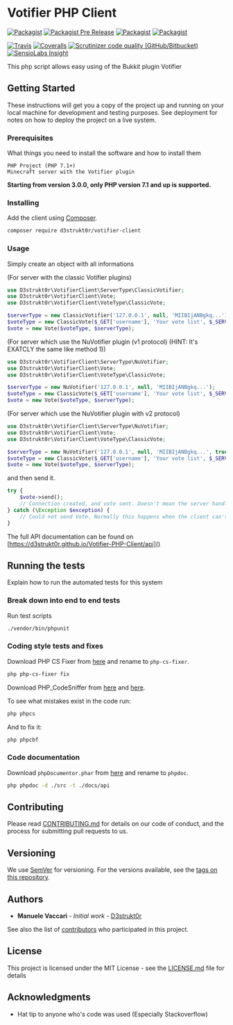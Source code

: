 # Votifier PHP Client

[![Packagist](https://img.shields.io/packagist/v/d3strukt0r/votifier-client.svg)](https://packagist.org/packages/d3strukt0r/votifier-client)
[![Packagist Pre Release](https://img.shields.io/packagist/vpre/d3strukt0r/votifier-client.svg)](https://packagist.org/packages/d3strukt0r/votifier-client)
[![Packagist](https://img.shields.io/packagist/dt/d3strukt0r/votifier-client.svg)](https://packagist.org/packages/d3strukt0r/votifier-client)
[![Packagist](https://img.shields.io/packagist/l/d3strukt0r/votifier-client.svg)](https://github.com/D3strukt0r/Votifier-PHP-Client/blob/master/LICENSE)

[![Travis](https://img.shields.io/travis/D3strukt0r/Votifier-PHP-Client.svg)](https://travis-ci.org/D3strukt0r/Votifier-PHP-Client)
[![Coveralls](https://img.shields.io/coveralls/D3strukt0r/Votifier-PHP-Client.svg)](https://coveralls.io/github/D3strukt0r/Votifier-PHP-Client)
[![Scrutinizer code quality (GitHub/Bitbucket)](https://img.shields.io/scrutinizer/quality/g/D3strukt0r/Votifier-PHP-Client.svg)](https://scrutinizer-ci.com/g/D3strukt0r/Votifier-PHP-Client/)
[![SensioLabs Insight](https://img.shields.io/sensiolabs/i/6a04543f-6719-4a46-b7a2-625713314753.svg)](https://insight.sensiolabs.com/projects/6a04543f-6719-4a46-b7a2-625713314753)

This php script allows easy using of the Bukkit plugin Votifier

## Getting Started

These instructions will get you a copy of the project up and running on your local machine for development and testing purposes. See deployment for notes on how to deploy the project on a live system.

### Prerequisites

What things you need to install the software and how to install them

```
PHP Project (PHP 7.1+)
Minecraft server with the Votifier plugin
```

**Starting from version 3.0.0, only PHP version 7.1 and up is supported.**

### Installing

Add the client using [Composer](http://getcomposer.org/).
```bash
composer require d3strukt0r/votifier-client
```

### Usage

Simply create an object with all informations

(For server with the classic Votifier plugins)
```php
use D3strukt0r\VotifierClient\ServerType\ClassicVotifier;
use D3strukt0r\VotifierClient\Vote;
use D3strukt0r\VotifierClient\VoteType\ClassicVote;

$serverType = new ClassicVotifier('127.0.0.1', null, 'MIIBIjANBgkq...');
$voteType = new ClassicVote($_GET['username'], 'Your vote list', $_SERVER['REMOTE_ADDR']);
$vote = new Vote($voteType, $serverType);
```

(For server which use the NuVotifier plugin (v1 protocol) (HINT: It's EXATCLY the same like method 1))
```php
use D3strukt0r\VotifierClient\ServerType\NuVotifier;
use D3strukt0r\VotifierClient\Vote;
use D3strukt0r\VotifierClient\VoteType\ClassicVote;

$serverType = new NuVotifier('127.0.0.1', null, 'MIIBIjANBgkq...');
$voteType = new ClassicVote($_GET['username'], 'Your vote list', $_SERVER['REMOTE_ADDR']);
$vote = new Vote($voteType, $serverType);
```

(For server which use the NuVotifier plugin with v2 protocol)
```php
use D3strukt0r\VotifierClient\ServerType\NuVotifier;
use D3strukt0r\VotifierClient\Vote;
use D3strukt0r\VotifierClient\VoteType\ClassicVote;

$serverType = new NuVotifier('127.0.0.1', null, 'MIIBIjANBgkq...', true, '7j302r4n...');
$voteType = new ClassicVote($_GET['username'], 'Your vote list', $_SERVER['REMOTE_ADDR']);
$vote = new Vote($voteType, $serverType);
```

and then send it.
```php
try {
    $vote->send();
    // Connection created, and vote sent. Doesn't mean the server handled it correctly, but the client did.
} catch (\Exception $exception) {
    // Could not send Vote. Normally this happens when the client can't create a connection.
}
```

The full API documentation can be found on [https://d3strukt0r.github.io/Votifier-PHP-Client/api]()

## Running the tests

Explain how to run the automated tests for this system

### Break down into end to end tests

Run test scripts

```bash
./vendor/bin/phpunit
```

### Coding style tests and fixes

Download PHP CS Fixer from [here](https://cs.symfony.com/download/php-cs-fixer-v2.phar) and rename to `php-cs-fixer`.

```bash
php php-cs-fixer fix
```

Download PHP_CodeSniffer from [here](https://squizlabs.github.io/PHP_CodeSniffer/phpcs.phar) and [here](https://squizlabs.github.io/PHP_CodeSniffer/phpcbf.phar).

To see what mistakes exist in the code run:

```bash
php phpcs
```

And to fix it:

```bash
php phpcbf
```

### Code documentation

Download `phpDocumentor.phar` from [here](http://phpdoc.org/phpDocumentor.phar) and rename to `phpdoc`.

```bash
php phpdoc -d ./src -t ./docs/api
```

## Contributing

Please read [CONTRIBUTING.md](CONTRIBUTING.md) for details on our code of conduct, and the process for submitting pull requests to us.

## Versioning

We use [SemVer](http://semver.org/) for versioning. For the versions available, see the [tags on this repository](https://github.com/D3strukt0r/Votifier-PHP-Client/tags).

## Authors

*   **Manuele Vaccari** - *Initial work* - [D3strukt0r](https://github.com/D3strukt0r)

See also the list of [contributors](https://github.com/D3strukt0r/Votifier-PHP-Client/contributors) who participated in this project.

## License

This project is licensed under the MIT License - see the [LICENSE.md](LICENSE.md) file for details

## Acknowledgments

*   Hat tip to anyone who's code was used (Especially Stackoverflow)
